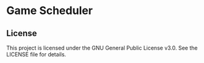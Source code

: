 # Game Scheduler


## License

This project is licensed under the GNU General Public License v3.0. See the LICENSE file for details.
